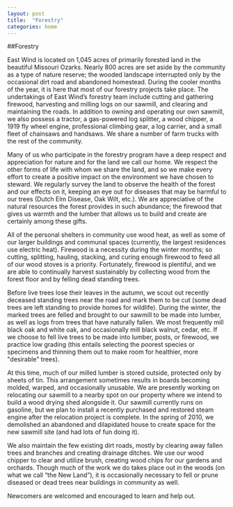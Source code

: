 ```yaml
---
layout: post
title:  "Forestry"
categories: home
---
```


##Forestry

East Wind is located on 1,045 acres of primarily forested land in the beautiful Missouri Ozarks. Nearly 800 acres are set aside by the community as a type of nature reserve; the wooded landscape interrupted only by the occasional dirt road and abandoned homestead. During the cooler months of the year, it is here that most of our forestry projects take place. The undertakings of East Wind’s forestry team include cutting and gathering firewood, harvesting and milling logs on our sawmill, and clearing and maintaining the roads. In addition to owning and operating our own sawmill, we also possess a tractor, a gas-powered log splitter, a wood chipper, a 1919 fly wheel engine, professional climbing gear, a log carrier, and a small fleet of chainsaws and handsaws. We share a number of farm trucks with the rest of the community.

Many of us who participate in the forestry program have a deep respect and appreciation for nature and for the land we call our home. We respect the other forms of life with whom we share the land, and so we make every effort to create a positive impact on the environment we have chosen to steward. We regularly survey the land to observe the health of the forest and our effects on it, keeping an eye out for diseases that may be harmful to our trees (Dutch Elm Disease, Oak Wilt, etc.). We are appreciative of the natural resources the forest provides in such abundance; the firewood that gives us warmth and the lumber that allows us to build and create are certainly among these gifts.


All of the personal shelters in community use wood heat, as well as some of our larger buildings and communal spaces (currently, the largest residences use electric heat). Firewood is a necessity during the winter months; so cutting, splitting, hauling, stacking, and curing enough firewood to feed all of our wood stoves is a priority. Fortunately, firewood is plentiful, and we are able to continually harvest sustainably by collecting wood from the forest floor and by felling dead standing trees.

Before live trees lose their leaves in the autumn, we scout out recently deceased standing trees near the road and mark them to be cut (some dead trees are left standing to provide homes for wildlife). During the winter, the marked trees are felled and brought to our sawmill to be made into lumber, as well as logs from trees that have naturally fallen. We most frequently mill black oak and white oak, and occasionally mill black walnut, cedar, etc. If we choose to fell live trees to be made into lumber, posts, or firewood, we practice low grading (this entails selecting the poorest species or specimens and thinning them out to make room for healthier, more "desirable" trees).

At this time, much of our milled lumber is stored outside, protected only by sheets of tin. This arrangement sometimes results in boards becoming molded, warped, and occasionally unusable. We are presently working on relocating our sawmill to a nearby spot on our property where we intend to build a wood drying shed alongside it. Our sawmill currently runs on gasoline, but we plan to install a recently purchased and restored steam engine after the relocation project is complete. In the spring of 2010, we demolished an abandoned and dilapidated house to create space for the new sawmill site (and had lots of fun doing it).

We also maintain the few existing dirt roads, mostly by clearing away fallen trees and branches and creating drainage ditches. We use our wood chipper to clear and utilize brush, creating wood chips for our gardens and orchards. Though much of the work we do takes place out in the woods (on what we call “the New Land”), it is occasionally necessary to fell or prune diseased or dead trees near buildings in community as well.

Newcomers are welcomed and encouraged to learn and help out.

